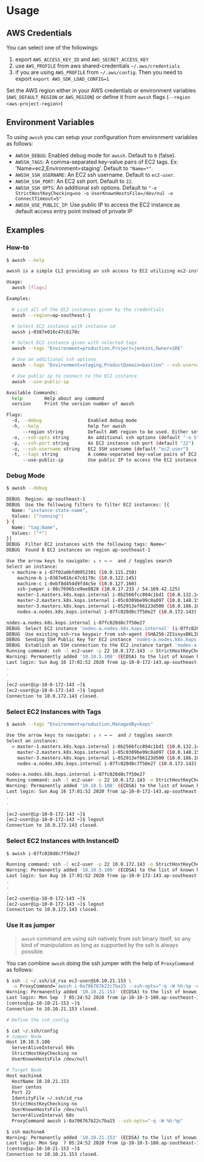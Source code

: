 # Usage
## AWS Credentials
You can select one of the followings:
1. export `AWS_ACCESS_KEY_ID` and `AWS_SECRET_ACCESS_KEY`
2. use `AWS_PROFILE` from aws shared-credentials `~/.aws/credentials`
3. if you are using `AWS_PROFILE` from `~/.aws/config`. Then you need to export `export AWS_SDK_LOAD_CONFIG=1`

Set the AWS region either in your AWS credentials or environment variables (`AWS_DEFAULT_REGION` or `AWS_REGION`) or define it from `awssh` flags (`--region <aws-project-region>`)

## Environment Variables
To using `awssh` you can setup your configuration from environment variables as follows:
* `AWSSH_DEBUG`: Enabled debug mode for `awssh`. Default to `0` (false).
* `AWSSH_TAGS`: A comma-separated key-value pairs of EC2 tags. Ex: 'Name=ec2,Environment=staging'. Default to `"Name=*"`.
* `AWSSH_SSH_USERNAME`: An EC2 ssh username. Default to `ec2-user`.
* `AWSSH_SSH_PORT`: An EC2 ssh port. Default to `22`.
* `AWSSH_SSH_OPTS`: An additional ssh options. Default to `"-o StrictHostKeyChecking=no -o UserKnownHostsFile=/dev/nul -o ConnectTimeout=5"`
* `AWSSH_USE_PUBLIC_IP`: Use public IP to access the EC2 instance as default access entry point instead of private IP

## Examples
### How-to
```bash
$ awssh --help

awssh is a simple CLI providing an ssh access to EC2 utilizing ec2-instance-connect

Usage:
  awssh [flags]

Examples:

  # List all of the EC2 instances given by the credentials
  awssh --region=ap-southeast-1

  # Select EC2 instance with instance-id
  awssh i-0387e016c47c6170c

  # Select EC2 instance given with selected tags
  awssh --tags "Environment=production,Project=jenkins,Owner=SRE"

  # Use an additional ssh options
  awssh --tags "Environment=staging,ProductDomain=bastion" --ssh-username=centos --ssh-port=2222 --ssh-opts="-o ServerAliveInterval=60s"

  # Use public ip to connect to the EC2 instance
  awssh --use-public-ip

Available Commands:
  help        Help about any command
  version     Print the version number of awssh

Flags:
  -d, --debug                 Enabled debug mode
  -h, --help                  help for awssh
      --region string         Default AWS region to be used. Either set AWS_REGION or AWS_DEFAULT_REGION (default "ap-southeast-1")
  -o, --ssh-opts string       An additional ssh options (default "-o StrictHostKeyChecking=no -o UserKnownHostsFile=/dev/null")
  -p, --ssh-port string       An EC2 instance ssh port (default "22")
  -u, --ssh-username string   EC2 SSH username (default "ec2-user")
  -t, --tags string           A comma-separated key-value pairs of EC2 tags. Ex: 'Name=ec2,Environment=staging' (default "Name=*")
      --use-public-ip         Use public IP to access the EC2 instance
```
### Debug Mode
```bash
$ awssh --debug

DEBUG  Region: ap-southeast-1
DEBUG  Use the following filters to filter EC2 instances: [{
  Name: "instance-state-name",
  Values: ["running"]
} {
  Name: "tag:Name",
  Values: ["*"]
}]
DEBUG  Filter EC2 instances with the following tags: Name=*
DEBUG  Found 8 EC2 instances on region ap-southeast-1

Use the arrow keys to navigate: ↓ ↑ → ←  and / toggles search
Select an instance:
  » machine-a i-07f02a0bfd0952301 (10.0.115.250)
    machine-b i-0387e016c47c6170c (10.0.122.145)
    machine-c i-0ebf8d454d9fd4c5e (10.0.127.160)
    ssh-jumper i-08c76965ce9ee0828 (10.0.17.233 / 54.169.42.125)
    master-1.masters.k8s.kops.internal i-0b2566fcc894c1bd1 (10.0.132.143)
    master-2.masters.k8s.kops.internal i-05c0309be99c8a097 (10.0.148.154)
    master-3.masters.k8s.kops.internal i-052913ef86123d500 (10.0.186.183)
    nodes-a.nodes.k8s.kops.internal i-07fc020d8c7f50e27 (10.0.172.143)

nodes-a.nodes.k8s.kops.internal i-07fc020d8c7f50e27
DEBUG  Select EC2 instance 'nodes-a.nodes.k8s.kops.internal' (i-07fc020d8c7f50e27)
DEBUG  Use existing ssh-rsa keypair from ssh-agent (SHA256:2ISinysBKLIbWburvJesabZQaj1uzDkMouCoS45mlf4)
DEBUG  Sending SSH Public Key for EC2 instance 'nodes-a.nodes.k8s.kops.internal' (i-07fc020d8c7f50e27)
DEBUG  Establish an SSH connection to the EC2 instance target 'nodes-a.nodes.k8s.kops.internal' (i-07fc020d8c7f50e27)
Running command: ssh -l ec2-user -p 22 10.0.172.143 -o StrictHostKeyChecking=no -o UserKnownHostsFile=/dev/null -o ConnectTimeout=3
Warning: Permanently added '10.10.5.100' (ECDSA) to the list of known hosts.
Last login: Sun Aug 16 17:01:52 2020 from ip-10-0-172-143.ap-southeast-1.compute.internal
.
.
.
[ec2-user@ip-10-0-172-143 ~]$
[ec2-user@ip-10-0-172-143 ~]$ logout
Connection to 10.0.172.143 closed.
```

### Select EC2 Instances with Tags
```bash
$ awssh --tags "Environment=production,ManagedBy=kops"

Use the arrow keys to navigate: ↓ ↑ → ←  and / toggles search
Select an instance:
  » master-1.masters.k8s.kops.internal i-0b2566fcc894c1bd1 (10.0.132.143)
    master-2.masters.k8s.kops.internal i-05c0309be99c8a097 (10.0.148.154)
    master-3.masters.k8s.kops.internal i-052913ef86123d500 (10.0.186.183)
    nodes-a.nodes.k8s.kops.internal i-07fc020d8c7f50e27 (10.0.172.143)

nodes-a.nodes.k8s.kops.internal i-07fc020d8c7f50e27
Running command: ssh -l ec2-user -p 22 10.0.172.143 -o StrictHostKeyChecking=no -o UserKnownHostsFile=/dev/null -o ConnectTimeout=3
Warning: Permanently added '10.10.5.100' (ECDSA) to the list of known hosts.
Last login: Sun Aug 16 17:01:52 2020 from ip-10-0-172-143.ap-southeast-1.compute.internal
.
.
.
[ec2-user@ip-10-0-172-143 ~]$
[ec2-user@ip-10-0-172-143 ~]$ logout
Connection to 10.0.172.143 closed.
```

### Select EC2 Instances with InstanceID
```bash
$ awssh i-07fc020d8c7f50e27

Running command: ssh -l ec2-user -p 22 10.0.172.143 -o StrictHostKeyChecking=no -o UserKnownHostsFile=/dev/null -o ConnectTimeout=3
Warning: Permanently added '10.10.5.100' (ECDSA) to the list of known hosts.
Last login: Sun Aug 16 17:01:52 2020 from ip-10-0-172-143.ap-southeast-1.compute.internal
.
.
.
[ec2-user@ip-10-0-172-143 ~]$
[ec2-user@ip-10-0-172-143 ~]$ logout
Connection to 10.0.172.143 closed.
```

### Use it as jumper
> `awssh` command are using ssh natively from ssh binary itself, so any kind of manipulation as long as supported by the ssh is always possible.

You can combine `awssh` doing the ssh jumper with the help of `ProxyCommand` as follows:
```bash
$ ssh -i ~/.ssh/id_rsa ec2-user@10.10.21.153 \
  -o ProxyCommand='awssh i-0a706767b22c7ba15 --ssh-opts="-q -W %h:%p -o StrictHostKeyChecking=no -o UserKnownHostsFile=/dev/null"'
Warning: Permanently added '10.10.21.153' (ECDSA) to the list of known hosts.
Last login: Mon Sep  7 05:24:52 2020 from ip-10-10-3-180.ap-southeast-1.compute.internal
[centos@ip-10-10-21-153 ~]$
Connection to 10.10.21.153 closed.

# Define the ssh_config

$ cat ~/.ssh/config
# Jumper Node
Host 10.10.5.100
  ServerAliveInterval 60s
  StrictHostKeyChecking no
  UserKnownHostsFile /dev/null

# Target Node
Host machineA
  HostName 10.10.21.153
  User centos
  Port 22
  IdentityFile ~/.ssh/id_rsa
  StrictHostKeyChecking no
  UserKnownHostsFile /dev/null
  ServerAliveInterval 60s
  ProxyCommand awssh i-0a706767b22c7ba15 --ssh-opts="-q -W %h:%p"

$ ssh machineA
Warning: Permanently added '10.10.21.153' (ECDSA) to the list of known hosts.
Last login: Mon Sep  7 05:24:52 2020 from ip-10-10-3-180.ap-southeast-1.compute.internal
[centos@ip-10-10-21-153 ~]$
Connection to 10.10.21.153 closed.

```